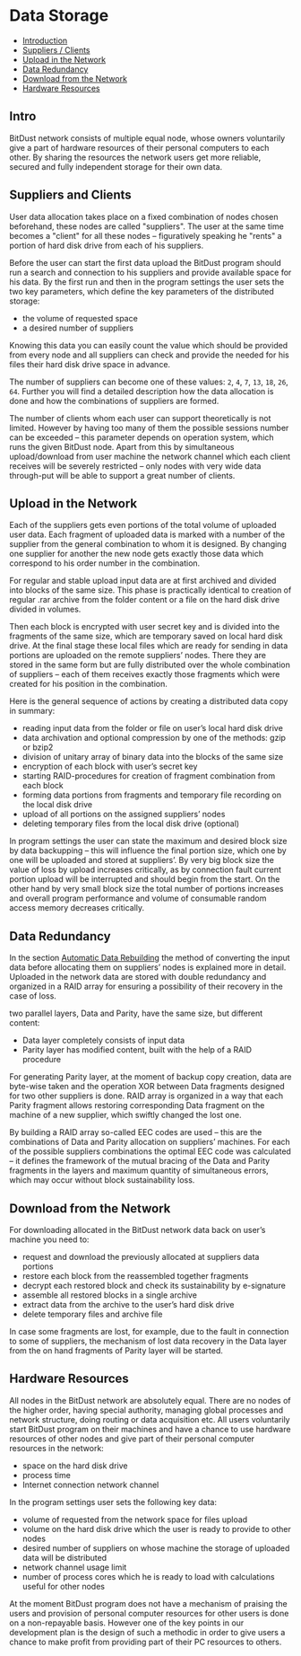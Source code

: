 # Data Storage

* [Introduction](#Intro)
* [Suppliers / Clients](#suppliers-and-clients)
* [Upload in the Network](#upload-in-the-network)
* [Data Redundancy](#data-redundancy)
* [Download from the Network](#download-from-the-network)
* [Hardware Resources](#hardware-resources)



## Intro

BitDust network consists of multiple equal node, whose owners voluntarily give a part of hardware resources of their personal computers to each other. By sharing the resources the network users get more reliable, secured and fully independent storage for their own data.



## Suppliers and Clients 

User data allocation takes place on a fixed combination of nodes chosen beforehand, these nodes are called "suppliers". The user at the same time becomes a "client" for all these nodes – figuratively speaking he "rents" a portion of hard disk drive from each of his suppliers.

Before the user can start the first data upload the BitDust program should run a search and connection to his suppliers and provide available space for his data. By the first run and then in the program settings the user sets the two key parameters, which define the key parameters of the distributed storage:

+ the volume of requested space
+ a desired number of suppliers

Knowing this data you can easily count the value which should be provided from every node and all suppliers can check and provide the needed for his files their hard disk drive space in advance.

The number of suppliers can become one of these values:
`2`, `4`, `7`, `13`, `18`, `26`, `64`. Further you will find a detailed description how the data allocation is done and how the combinations of suppliers are formed.

The number of clients whom each user can support theoretically is not limited. However by having too many of them the possible sessions number can be exceeded – this parameter depends on operation system, which runs the given BitDust node. Apart from this by simultaneous upload/download from user machine the network channel which each client receives will be severely restricted – only nodes with very wide data through-put will be able to support a great number of clients.



## Upload in the Network

Each of the suppliers gets even portions of the total volume of uploaded user data. Each fragment of uploaded data is marked with a number of the supplier from the general combination to whom it is designed. By changing one supplier for another the new node gets exactly those data which correspond to his order number in the combination. 
 
For regular and stable upload input data are at first archived  and divided into blocks of the same size. This phase is practically identical to creation of regular .rar archive from the folder content or a file on the hard disk drive divided in volumes.

Then each block is encrypted with user secret key and is divided into the fragments of the same size, which are temporary saved on local hard disk drive. At the final stage these local files which are ready for sending in data portions are uploaded on the remote suppliers’ nodes. There they are stored in the same form but are fully distributed over the whole combination of suppliers – each of them receives exactly those fragments which were created for his position in the combination. 

Here is the general sequence of actions by creating a distributed data copy in summary:

+ reading input data from the folder or file on user’s local hard disk drive 
+ data archivation and optional compression by one of the methods: gzip or bzip2 
+ division of unitary array of binary data into the blocks of the same size 
+ encryption of each block with user’s secret key
+ starting RAID-procedures for creation of fragment combination from each block
+ forming data portions from fragments and temporary file recording on the local disk drive 
+ upload of all portions on the assigned suppliers’ nodes
+ deleting temporary files from the local disk drive (optional)

In program settings the user can state the maximum and desired block size by data backupping – this will influence the final portion size, which one by one will be uploaded and stored at suppliers’. By very big block size the value of loss by upload increases critically, as by connection fault current portion upload will be interrupted and should begin from the start. On the other hand by very small block size the total number of portions increases and overall program performance and volume of consumable random access memory decreases critically.



## Data Redundancy

In the section [Automatic Data Rebuilding](rebuilding.md) the method of converting the input data before allocating them on suppliers’ nodes is explained more in detail. Uploaded in the network data are stored with double redundancy and organized in a RAID array for ensuring a possibility of their recovery in the case of loss. 

two parallel layers, Data and Parity, have the same size, but different content:

+ Data layer completely consists of input data 
+ Parity layer has modified content, built with the help of a RAID procedure

For generating Parity layer, at the moment of backup copy creation, data are byte-wise taken and the operation XOR between Data fragments designed for two other suppliers is done.
RAID array is organized in a way that each Parity fragment allows restoring corresponding Data fragment on the machine of a new supplier, which swiftly changed the lost one.

By building a RAID array so-called EEC codes are used – this are the combinations of Data and Parity allocation on suppliers’ machines. For each of the possible suppliers combinations the optimal EEC code was calculated – it defines the framework of the mutual bracing of the Data and Parity fragments in the layers and maximum quantity of simultaneous errors, which may occur without block sustainability loss.



## Download from the Network

For downloading allocated in the BitDust network data back on user’s machine you need to: 

+ request and download the previously allocated at suppliers data portions
+ restore each block from the reassembled together fragments 
+ decrypt each restored block and check its sustainability by e-signature
+ assemble all restored blocks in a single archive
+ extract data from the archive to the user’s hard disk drive
+ delete temporary files and archive file

In case some fragments are lost, for example, due to the fault in connection to some of suppliers, the mechanism of lost data recovery in the Data layer from the on hand fragments of Parity layer will be started.



## Hardware Resources 

All nodes in the BitDust network are absolutely equal. There are no nodes of the higher order, having special authority, managing global processes and network structure, doing routing or data acquisition etc. All users voluntarily start BitDust program on their machines and have a chance to use hardware resources of other nodes and give part of their personal computer resources in the network: 

+ space on the hard disk drive
+ process time
+ Internet connection network channel

In the program settings user sets the following key data:

+ volume of requested from the network space for files upload
+ volume on the hard disk drive which the user is ready to provide to other nodes
+ desired number of suppliers on whose machine the storage of uploaded data will be distributed
+ network channel usage limit
+ number of process cores which he is ready to load with calculations useful for other nodes

At the moment BitDust program does not have a mechanism of praising the users and provision of personal computer resources for other users is done on a non-repayable basis. However one of the key points in our development plan is the design of such a methodic in order to give users a chance to make profit from providing part of their PC resources to others.



